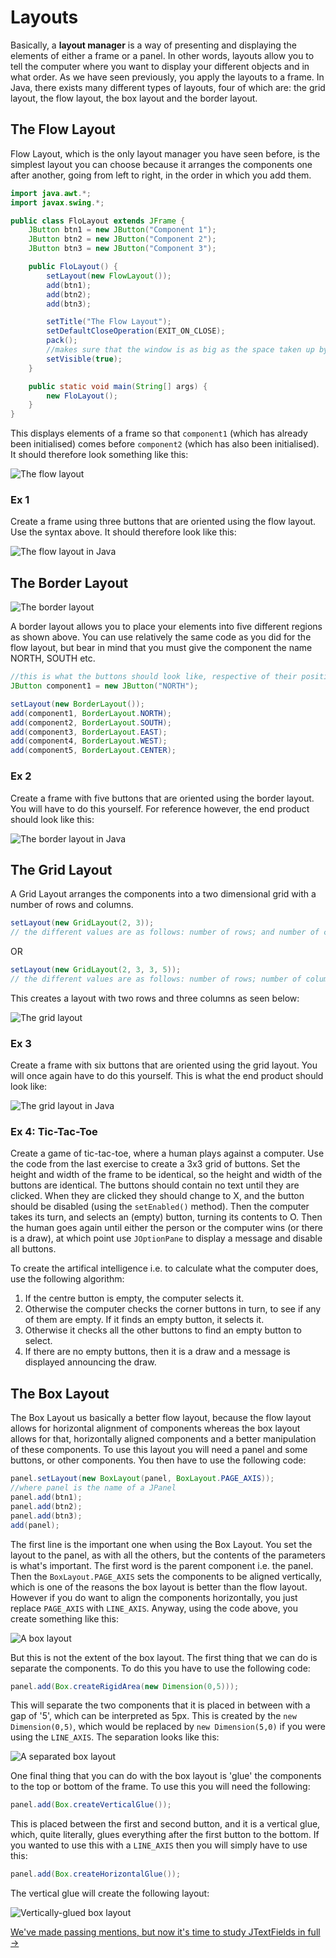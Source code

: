 Layouts
===

Basically, a **layout manager** is a way of presenting and displaying the elements of either a frame or a panel. In other words, layouts allow you to tell the computer where you want to display your different objects and in what order. As we have seen previously, you  apply the layouts to a frame. In Java, there exists many different types of layouts, four of which are: the grid layout, the flow layout, the box layout and the border layout.

## The Flow Layout
Flow Layout, which is the only layout manager you have seen before, is the simplest layout you can choose because it arranges the components one after another, going from left to right, in the order in which you add them.

```java
import java.awt.*;
import javax.swing.*;

public class FloLayout extends JFrame {
	JButton btn1 = new JButton("Component 1");
	JButton btn2 = new JButton("Component 2");
	JButton btn3 = new JButton("Component 3");

	public FloLayout() {
		setLayout(new FlowLayout());
		add(btn1);
		add(btn2);
		add(btn3);

		setTitle("The Flow Layout");
		setDefaultCloseOperation(EXIT_ON_CLOSE);
		pack();
		//makes sure that the window is as big as the space taken up by the buttons
		setVisible(true);
	}

	public static void main(String[] args) {
		new FloLayout();
	}
}

```

This displays elements of a frame so that `component1` (which has already been initialised) comes before `component2` (which has also been initialised). It should therefore look something like this:

![The flow layout](../../Images/Chapter-IV/Layouts/flow_layout.png)

### Ex 1
Create a frame using three buttons that are oriented using the flow layout. Use the syntax above. It should therefore look like this:

![The flow layout in Java](../../Images/Chapter-IV/Layouts/the_flow_layout.png)

## The Border Layout

![The border layout](../../Images/Chapter-IV/Layouts/border_layout.png)

A border layout allows you to place your elements into five different regions as shown above. You can use relatively the same code as you did for the flow layout, but bear in mind that you must give the component the name NORTH, SOUTH etc.  

```java
//this is what the buttons should look like, respective of their positions
JButton component1 = new JButton("NORTH");

setLayout(new BorderLayout());
add(component1, BorderLayout.NORTH);
add(component2, BorderLayout.SOUTH);
add(component3, BorderLayout.EAST);
add(component4, BorderLayout.WEST);
add(component5, BorderLayout.CENTER);
```

### Ex 2
Create a frame with five buttons that are oriented using the border layout. You will have to do this yourself. For reference however, the end product should look like this:

![The border layout in Java](../../Images/Chapter-IV/Layouts/the_border_layout.png)

## The Grid Layout
A Grid Layout arranges the components into a two dimensional grid with a number of rows and columns.

```java
setLayout(new GridLayout(2, 3));
// the different values are as follows: number of rows; and number of columns.
```

OR

```java
setLayout(new GridLayout(2, 3, 3, 5));
// the different values are as follows: number of rows; number of columns; horizontal padding and vertical padding.
```

This creates a layout with two rows and three columns as seen below:

![The grid layout](../../Images/Chapter-IV/Layouts/grid_layout.png)

### Ex 3
Create a frame with six buttons that are oriented using the grid layout. You will once again have to do this yourself. This is what the end product should look like:

![The grid layout in Java](../../Images/Chapter-IV/Layouts/the_grid_layout.png)

### Ex 4: Tic-Tac-Toe
Create a game of tic-tac-toe, where a human plays against a computer. Use the code from the last exercise to create a 3x3 grid of buttons. Set the height and width of the frame to be identical, so the height and width of the buttons are identical. The buttons should contain no text until they are clicked. When they are clicked they should change to X, and the button should be disabled (using the `setEnabled()` method). Then the computer takes its turn, and selects an (empty) button, turning its contents to O. Then the human goes again until either the person or the computer wins (or there is a draw), at which point use `JOptionPane` to display a message and disable all buttons.

To create the artifical intelligence i.e. to calculate what the computer does, use the following algorithm:
1. If the centre button is empty, the computer selects it.
2. Otherwise the computer checks the corner buttons in turn, to see if any of them are empty. If it finds an empty button, it selects it.
3. Otherwise it checks all the other buttons to find an empty button to select.
4. If there are no empty buttons, then it is a draw and a message is displayed announcing the draw.

## The Box Layout
The Box Layout us basically a better flow layout, because the flow layout allows for horizontal alignment of components whereas the box layout allows for that, horizontally aligned components and a better manipulation of these components. To use this layout you will need a panel and some buttons, or other components. You then have to use the following code:

```java
panel.setLayout(new BoxLayout(panel, BoxLayout.PAGE_AXIS));
//where panel is the name of a JPanel
panel.add(btn1);
panel.add(btn2);
panel.add(btn3);
add(panel);
```

The first line is the important one when using the Box Layout. You set the layout to the panel, as with all the others, but the contents of the parameters is what's important. The first word is the parent component i.e. the panel. Then the `BoxLayout.PAGE_AXIS` sets the components to be aligned vertically, which is one of the reasons the box layout is better than the flow layout. However if you do want to align the components horizontally, you just replace `PAGE_AXIS` with `LINE_AXIS`. Anyway, using the code above, you create something like this:

![A box layout](../../Images/Chapter-IV/Layouts/plain_box_layout.png)

But this is not the extent of the box layout. The first thing that we can do is separate the components. To do this you have to use the following code:

```java
panel.add(Box.createRigidArea(new Dimension(0,5)));
```

This will separate the two components that it is placed in between with a gap of '5', which can be interpreted as 5px. This is created by the `new Dimension(0,5)`, which would be replaced by `new Dimension(5,0)` if you were using the `LINE_AXIS`. The separation looks like this:

![A separated box layout](../../Images/Chapter-IV/Layouts/separated_box_layout.png)

One final thing that you can do with the box layout is 'glue' the components to the top or bottom of the frame. To use this you will need the following:

```java
panel.add(Box.createVerticalGlue());
```

This is placed between the first and second button, and it is a vertical glue, which, quite literally, glues everything after the first button to the bottom. If you wanted to use this with a `LINE_AXIS` then you will simply have to use this:

```java
panel.add(Box.createHorizontalGlue());
```

The vertical glue will create the following layout:

![Vertically-glued box layout](../../Images/Chapter-IV/Layouts/glued_box_layout.png)

[We've made passing mentions, but now it's time to study JTextFields in full &rarr;](./Part-VI:-Text-Fields.html)
